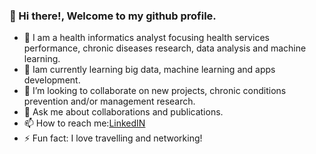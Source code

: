 ### 👋 Hi there!, Welcome to my github profile.

- 🔭 I am a health informatics analyst focusing health services performance, chronic diseases research, data analysis and machine learning.
- 🌱 Iam currently learning big data, machine learning and apps development.
- 👯 I’m looking to collaborate on new projects, chronic conditions prevention and/or management research.
- 💬 Ask me about collaborations and publications.
- 📫 How to reach me:[LinkedIN](https://www.linkedin.com/in/azuka-obasuyi/)
- ⚡ Fun fact: I love travelling and networking!
